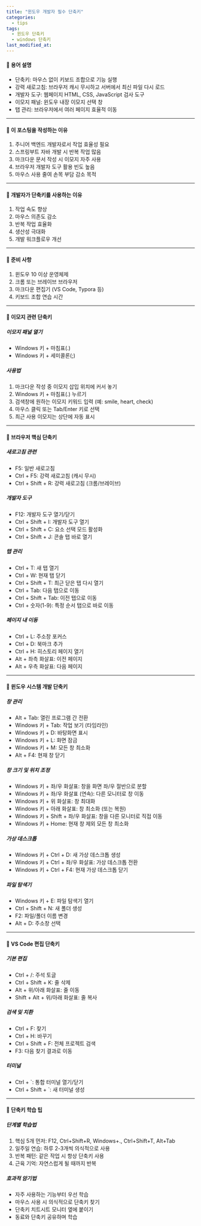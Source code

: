 ```yaml
---
title: "윈도우 개발자 필수 단축키"
categories:
  - tips
tags:
  - 윈도우 단축키
  - windows 단축키
last_modified_at:
---
```

#### 📌 용어 설명
- 단축키: 마우스 없이 키보드 조합으로 기능 실행
- 강력 새로고침: 브라우저 캐시 무시하고 서버에서 최신 파일 다시 로드
- 개발자 도구: 웹페이지 HTML, CSS, JavaScript 검사 도구
- 이모지 패널: 윈도우 내장 이모지 선택 창
- 탭 관리: 브라우저에서 여러 페이지 효율적 이동

---
#### 📌 이 포스팅을 작성하는 이유
1. 주니어 백엔드 개발자로서 작업 효율성 필요
2. 스프링부트 자바 개발 시 반복 작업 많음
3. 마크다운 문서 작성 시 이모지 자주 사용
4. 브라우저 개발자 도구 활용 빈도 높음
5. 마우스 사용 줄여 손목 부담 감소 목적

---
#### 📌 개발자가 단축키를 사용하는 이유
1. 작업 속도 향상
2. 마우스 의존도 감소
3. 반복 작업 효율화
4. 생산성 극대화
5. 개발 워크플로우 개선

---
#### 📌 준비 사항
1. 윈도우 10 이상 운영체제
2. 크롬 또는 브레이브 브라우저
3. 마크다운 편집기 (VS Code, Typora 등)
4. 키보드 조합 연습 시간

---
#### 📌 이모지 관련 단축키
##### 이모지 패널 열기
- Windows 키 + 마침표(.)
- Windows 키 + 세미콜론(;)

##### 사용법
1. 마크다운 작성 중 이모지 삽입 위치에 커서 놓기
2. Windows 키 + 마침표(.) 누르기
3. 검색창에 원하는 이모지 키워드 입력 (예: smile, heart, check)
4. 마우스 클릭 또는 Tab/Enter 키로 선택
5. 최근 사용 이모지는 상단에 자동 표시

---
#### 📌 브라우저 핵심 단축키
##### 새로고침 관련
- F5: 일반 새로고침
- Ctrl + F5: 강력 새로고침 (캐시 무시)
- Ctrl + Shift + R: 강력 새로고침 (크롬/브레이브)

##### 개발자 도구
- F12: 개발자 도구 열기/닫기
- Ctrl + Shift + I: 개발자 도구 열기
- Ctrl + Shift + C: 요소 선택 모드 활성화
- Ctrl + Shift + J: 콘솔 탭 바로 열기

##### 탭 관리
- Ctrl + T: 새 탭 열기
- Ctrl + W: 현재 탭 닫기
- Ctrl + Shift + T: 최근 닫은 탭 다시 열기
- Ctrl + Tab: 다음 탭으로 이동
- Ctrl + Shift + Tab: 이전 탭으로 이동
- Ctrl + 숫자(1-9): 특정 순서 탭으로 바로 이동

##### 페이지 내 이동
- Ctrl + L: 주소창 포커스
- Ctrl + D: 북마크 추가
- Ctrl + H: 히스토리 페이지 열기
- Alt + 좌측 화살표: 이전 페이지
- Alt + 우측 화살표: 다음 페이지

---
#### 📌 윈도우 시스템 개발 단축키
##### 창 관리
- Alt + Tab: 열린 프로그램 간 전환
- Windows 키 + Tab: 작업 보기 (타임라인)
- Windows 키 + D: 바탕화면 표시
- Windows 키 + L: 화면 잠금
- Windows 키 + M: 모든 창 최소화
- Alt + F4: 현재 창 닫기

##### 창 크기 및 위치 조정
- Windows 키 + 좌/우 화살표: 창을 화면 좌/우 절반으로 분할
- Windows 키 + 좌/우 화살표 (연속): 다른 모니터로 창 이동
- Windows 키 + 위 화살표: 창 최대화
- Windows 키 + 아래 화살표: 창 최소화 (또는 복원)
- Windows 키 + Shift + 좌/우 화살표: 창을 다른 모니터로 직접 이동
- Windows 키 + Home: 현재 창 제외 모든 창 최소화

##### 가상 데스크톱
- Windows 키 + Ctrl + D: 새 가상 데스크톱 생성
- Windows 키 + Ctrl + 좌/우 화살표: 가상 데스크톱 전환
- Windows 키 + Ctrl + F4: 현재 가상 데스크톱 닫기

##### 파일 탐색기
- Windows 키 + E: 파일 탐색기 열기
- Ctrl + Shift + N: 새 폴더 생성
- F2: 파일/폴더 이름 변경
- Alt + D: 주소창 선택

---
#### 📌 VS Code 편집 단축키
##### 기본 편집
- Ctrl + /: 주석 토글
- Ctrl + Shift + K: 줄 삭제
- Alt + 위/아래 화살표: 줄 이동
- Shift + Alt + 위/아래 화살표: 줄 복사

##### 검색 및 치환
- Ctrl + F: 찾기
- Ctrl + H: 바꾸기
- Ctrl + Shift + F: 전체 프로젝트 검색
- F3: 다음 찾기 결과로 이동

##### 터미널
- Ctrl + `: 통합 터미널 열기/닫기
- Ctrl + Shift + `: 새 터미널 생성

---
#### 📌 단축키 학습 팁
##### 단계별 학습법
1. 핵심 5개 먼저: F12, Ctrl+Shift+R, Windows+., Ctrl+Shift+T, Alt+Tab
2. 일주일 연습: 하루 2-3개씩 의식적으로 사용
3. 반복 패턴: 같은 작업 시 항상 단축키 사용
4. 근육 기억: 자연스럽게 될 때까지 반복

##### 효과적 암기법
- 자주 사용하는 기능부터 우선 학습
- 마우스 사용 시 의식적으로 단축키 찾기
- 단축키 치트시트 모니터 옆에 붙이기
- 동료와 단축키 공유하며 학습
